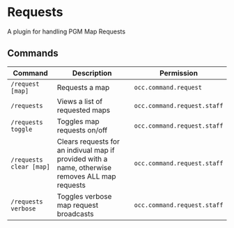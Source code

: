 # Requests
A plugin for handling PGM Map Requests

## Commands
| Command | Description | Permission |
-------------|-------------|---------------
| `/request [map]` | Requests a map | `occ.command.request`|
| `/requests` | Views a list of requested maps | `occ.command.request.staff` |
| `/requests toggle` | Toggles map requests on/off | `occ.command.request.staff` |
| `/requests clear [map]` | Clears requests for an indivual map if provided with a name, otherwise removes ALL map requests | `occ.command.request.staff` |
| `/requests verbose` | Toggles verbose map request broadcasts | `occ.command.request.staff` |
